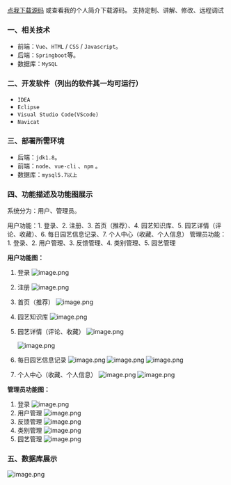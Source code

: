 [点我下载源码](https://www.oneprosol.com/detail/6244e6c615ba4fe19b7a614f52f5914e)
或查看我的个人简介下载源码。
支持定制、讲解、修改、远程调试
### 一、相关技术

- 前端：`Vue`、`HTML` / `CSS` / `Javascript`。
- 后端：`Springboot`等。
- 数据库：`MySQL`

### 二、开发软件（列出的软件其一均可运行）

- `IDEA`
- `Eclipse`
- `Visual Studio Code(VScode)`
- `Navicat`

### 三、部署所需环境

- 后端：`jdk1.8`。
- 前端：`node`、`vue-cli` 、`npm`  。
- 数据库：`mysql5.7以上`

### 四、功能描述及功能图展示

系统分为：用户、管理员。

用户功能：1. 登录、2. 注册、3. 首页（推荐）、4. 园艺知识库、5. 园艺详情（评论、收藏）、6. 每日园艺信息记录、7. 个人中心（收藏、个人信息）
管理员功能：1. 登录、2. 用户管理、3. 反馈管理、4. 类别管理、5. 园艺管理

**用户功能图：**

1. 登录
   ![image.png](https://pic.picprosol.com/user_upload/1ca4a16527164fbdbe5588f4023765f3/2025-06-21%2014:55:31_image.png)

2. 注册
   ![image.png](https://pic.picprosol.com/user_upload/1ca4a16527164fbdbe5588f4023765f3/2025-06-21%2014:55:36_image.png)

3. 首页（推荐）
   ![image.png](https://pic.picprosol.com/user_upload/1ca4a16527164fbdbe5588f4023765f3/2025-06-21%2014:51:21_image.png)

4. 园艺知识库
   ![image.png](https://pic.picprosol.com/user_upload/1ca4a16527164fbdbe5588f4023765f3/2025-06-21%2014:53:33_image.png)

5. 园艺详情（评论、收藏）
   ![image.png](https://pic.picprosol.com/user_upload/1ca4a16527164fbdbe5588f4023765f3/2025-06-21%2014:51:43_image.png)

   ![image.png](https://pic.picprosol.com/user_upload/1ca4a16527164fbdbe5588f4023765f3/2025-06-21%2014:51:58_image.png)

6. 每日园艺信息记录
   ![image.png](https://pic.picprosol.com/user_upload/1ca4a16527164fbdbe5588f4023765f3/2025-06-21%2014:54:10_image.png)
   ![image.png](https://pic.picprosol.com/user_upload/1ca4a16527164fbdbe5588f4023765f3/2025-06-21%2014:54:22_image.png)
   ![image.png](https://pic.picprosol.com/user_upload/1ca4a16527164fbdbe5588f4023765f3/2025-06-21%2014:54:31_image.png)

7. 个人中心（收藏、个人信息）
   ![image.png](https://pic.picprosol.com/user_upload/1ca4a16527164fbdbe5588f4023765f3/2025-06-21%2014:54:41_image.png)
   ![image.png](https://pic.picprosol.com/user_upload/1ca4a16527164fbdbe5588f4023765f3/2025-06-21%2014:55:18_image.png)

**管理员功能图：**

1. 登录
   ![image.png](https://pic.picprosol.com/user_upload/1ca4a16527164fbdbe5588f4023765f3/2025-06-21%2014:56:53_image.png)
2. 用户管理
   ![image.png](https://pic.picprosol.com/user_upload/1ca4a16527164fbdbe5588f4023765f3/2025-06-21%2014:55:47_image.png)
3. 反馈管理
   ![image.png](https://pic.picprosol.com/user_upload/1ca4a16527164fbdbe5588f4023765f3/2025-06-21%2014:56:33_image.png)
4. 类别管理
   ![image.png](https://pic.picprosol.com/user_upload/1ca4a16527164fbdbe5588f4023765f3/2025-06-21%2014:56:39_image.png)
5. 园艺管理
   ![image.png](https://pic.picprosol.com/user_upload/1ca4a16527164fbdbe5588f4023765f3/2025-06-21%2014:56:45_image.png)

### 五、数据库展示

   ![image.png](https://pic.picprosol.com/user_upload/1ca4a16527164fbdbe5588f4023765f3/2025-06-21%2014:57:15_image.png)

